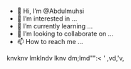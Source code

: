 - 👋 Hi, I’m @Abdulmuhsi
- 👀 I’m interested in ...
- 🌱 I’m currently learning ...
- 💞️ I’m looking to collaborate on ...
- 📫 How to reach me ...

<!---
Abdulmuhsi/Abdulmuhsi is a ✨ special ✨ repository because its `README.md` (this file) appears on your GitHub profile.
You can click the Preview link to take a look at your changes.
--->
knvknv
lmklndv
lknv
dm;lmd"":<
'
,vd,'v,
